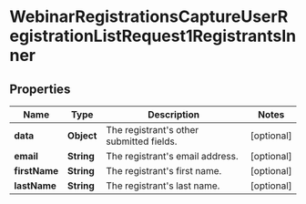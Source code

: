

# WebinarRegistrationsCaptureUserRegistrationListRequest1RegistrantsInner


## Properties

| Name | Type | Description | Notes |
|------------ | ------------- | ------------- | -------------|
|**data** | **Object** | The registrant&#39;s other submitted fields. |  [optional] |
|**email** | **String** | The registrant&#39;s email address. |  [optional] |
|**firstName** | **String** | The registrant&#39;s first name. |  [optional] |
|**lastName** | **String** | The registrant&#39;s last name. |  [optional] |



